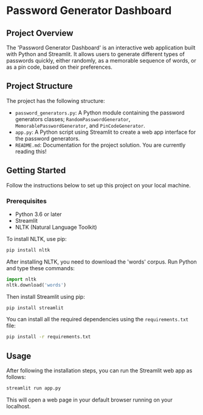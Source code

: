 # Password Generator Dashboard

## Project Overview
The 'Password Generator Dashboard' is an interactive web application built with Python and Streamlit. It allows users to generate different types of passwords quickly, either randomly, as a memorable sequence of words, or as a pin code, based on their preferences.

## Project Structure
The project has the following structure:

- `password_generators.py`: A Python module containing the password generators classes; `RandomPasswordGenerator`, `MemorablePasswordGenerator`, and `PinCodeGenerator`.
- `app.py`: A Python script using Streamlit to create a web app interface for the password generators.
- `README.md`: Documentation for the project solution. You are currently reading this!

## Getting Started

Follow the instructions below to set up this project on your local machine.

### Prerequisites

- Python 3.6 or later
- Streamlit
- NLTK (Natural Language Toolkit)

To install NLTK, use pip:

```bash
pip install nltk
```

After installing NLTK, you need to download the 'words' corpus. Run Python and type these commands:

```python
import nltk
nltk.download('words')
```

Then install Streamlit using pip:

```bash
pip install streamlit
```

You can install all the required dependencies using the `requirements.txt` file:

```bash
pip install -r requirements.txt
```

## Usage

After following the installation steps, you can run the Streamlit web app as follows:

```sh
streamlit run app.py
```

This will open a web page in your default browser running on your localhost.
